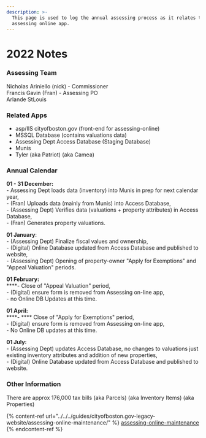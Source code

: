 ```yaml
---
description: >-
  This page is used to log the annual assessing process as it relates to the
  assessing online app.
---
```


# 2022 Notes

### Assessing Team

Nicholas Ariniello (nick) - Commissioner\
Francis Gavin (Fran) - Assessing PO\
Arlande StLouis

### Related Apps

* asp/IIS cityofboston.gov (front-end for assessing-online)
* MSSQL Database (contains valuations data)
* Assessing Dept Access Database (Staging Database)
* Munis
* Tyler (aka Patriot) (aka Camea)

### Annual Calendar

**01 - 31 December:** \
\- Assessing Dept loads data (inventory) into Munis in prep for next calendar year,\
\- (Fran) Uploads data (mainly from Munis) into Access Database,\
\- (Assessing Dept) Verifies data (valuations + property attributes) in Access Database,\
\- (Fran) Generates property valuations.

**01 January**: \
\- (Assessing Dept) Finalize fiscal values and ownership,\
\- (Digital) Online Database updated from Access Database and published to website,\
\- (Assessing Dept) Opening of property-owner "Apply for Exemptions" and "Appeal Valuation" periods.

**01 February:** \
****- Close of "Appeal Valuation" period,\
\- (Digital) ensure form is removed from Assessing on-line app,\
\- no Online DB Updates at this time.

**01 April:** \
****- **** Close of "Apply for Exemptions" period,\
\- (Digital) ensure form is removed from Assessing on-line app,\
\- No Online DB updates at this time.

**01 July:** \
\- (Assessing Dept) updates Access Database, no changes to valuations just existing inventory attributes and addition of new properties,\
\- (Digital) Online Database updated from Access Database and published to website.

### Other Information

There are approx 176,000 tax bills (aka Parcels) (aka Inventory Items) (aka Properties)

{% content-ref url="../../../guides/cityofboston.gov-legacy-website/assessing-online-maintenance/" %}
[assessing-online-maintenance](../../../guides/cityofboston.gov-legacy-website/assessing-online-maintenance/)
{% endcontent-ref %}
